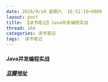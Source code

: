```yaml
---
date: 2016/9/10 星期六  16:52:16+0800
layout: post
title: 【读书笔记】Java并发编程实战
thread: 164
categories: 读书笔记
tags:  读书笔记
---
```


#### Java并发编程实战
##### [豆瓣地址](https://book.douban.com/subject/10484692/)